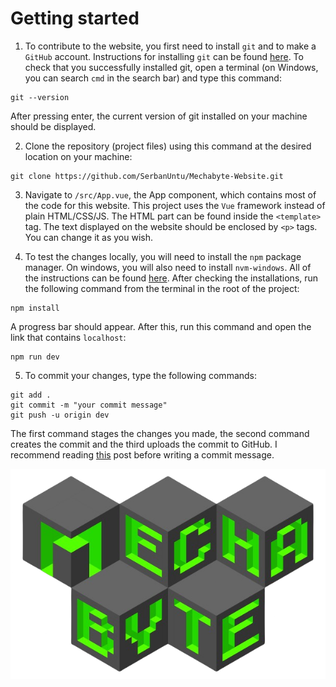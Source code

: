 # Getting started
1. To contribute to the website, you first need to install `git` and to make a `GitHub` account.
Instructions for installing `git` can be found [here](https://git-scm.com/book/en/v2/Getting-Started-Installing-Git).
To check that you successfully installed git, open a terminal (on Windows, you can search `cmd` in the search bar) and type this command: 
```
git --version
``` 
After pressing enter, the current version of git installed on your machine should be displayed.

2. Clone the repository (project files) using this command at the desired location on your machine:
```
git clone https://github.com/SerbanUntu/Mechabyte-Website.git
```

3. Navigate to `/src/App.vue`, the App component, which contains most of the code for this website. This project uses the `Vue` framework instead of plain HTML/CSS/JS. The HTML part can be found inside the `<template>` tag. The text displayed on the website
should be enclosed by `<p>` tags. You can change it as you wish.

4. To test the changes locally, you will need to install the `npm` package manager. On windows, you will also need to install `nvm-windows`. All of the instructions can be found [here](https://docs.npmjs.com/downloading-and-installing-node-js-and-npm). After checking the installations, run the following command from the terminal in the root of the project:
```
npm install
```
A progress bar should appear. After this, run this command and open the link that contains `localhost`:
```
npm run dev
```

5. To commit your changes, type the following commands:
```
git add .
git commit -m "your commit message"
git push -u origin dev
```
The first command stages the changes you made, the second command creates the commit and the third uploads the commit to GitHub. I recommend reading [this](https://www.freecodecamp.org/news/how-to-write-better-git-commit-messages/) post before writing a commit message.

![Banner](/public/banner.png)
